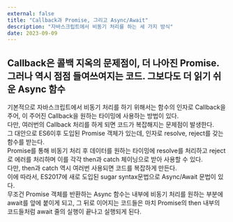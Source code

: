 ```yaml
---
external: false
title: "Callback과 Promise, 그리고 Async/Await"
description: "자바스크립트에서 비동기 처리를 하는 세 가지 방식"
date: 2023-09-09
---
```


## Callback은 콜백 지옥의 문제점이, 더 나아진 Promise. 그러나 역시 점점 들여쓰여지는 코드. 그보다도 더 읽기 쉬운 Async 함수

기본적으로 자바스크립트에서 비동기 처리를 하기 위해서는 함수의 인자로 Callback을 주어, 이 주어진 Callback을 원하는 타이밍에 사용하는 방법이 있다.  
다만, 여러번의 Callback 처리를 하게 되면 코드가 복잡해지는 문제점이 발생한다.  
그 대안으로 ES6이후 도입된 Promise 객체가 있는데, 인자로 resolve, reject를 갖는 함수를 받는다.  
Promise를 통해 비동기 처리 후 데이터를 원하는 타이밍에 resolve를 처리하고 reject로 에러를 처리하며 이를 각각 then과 catch 체이닝으로 받아 사용할 수 있다.  
다만, then과 catch 역시 여러번 사용되면 코드를 복잡하게 만든다.  
이에 따라서, ES2017에 새로 도입된 sugar syntax문법으로 Async/Await 문법이 있다.  
무조건 Promise 객체를 반환하는 Async 함수는 내부에 비동기 처리를 원하는 부분에 await를 앞에 붙이게 되고, 그 뒤로 이어지는 코드들은 마치 Promise의 then 내부의 코드들처럼 await 줄의 실행이 끝나고 실행되게 된다.
